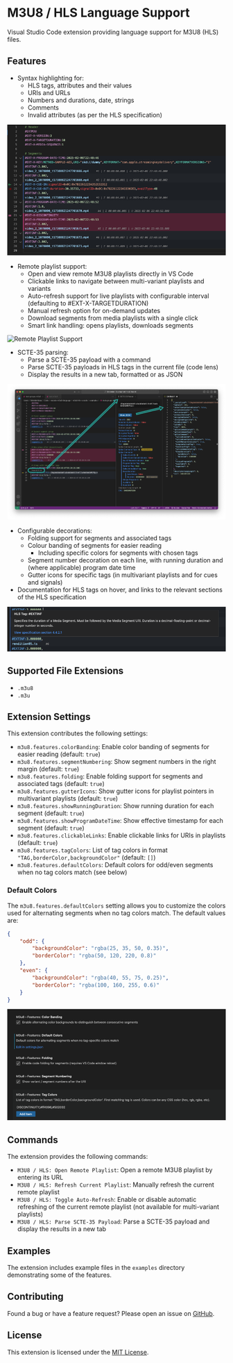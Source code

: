 # M3U8 / HLS Language Support

Visual Studio Code extension providing language support for M3U8 (HLS) files.

## Features

- Syntax highlighting for:
  - HLS tags, attributes and their values
  - URIs and URLs
  - Numbers and durations, date, strings
  - Comments
  - Invalid attributes (as per the HLS specification)

![Syntax Highlighting](https://raw.githubusercontent.com/wabiloo/vscode-m3u8-language/main/images/syntax-highlighting.png)

- Remote playlist support:
  - Open and view remote M3U8 playlists directly in VS Code
  - Clickable links to navigate between multi-variant playlists and variants
  - Auto-refresh support for live playlists with configurable interval (defaulting to #EXT-X-TARGETDURATION)
  - Manual refresh option for on-demand updates
  - Download segments from media playlists with a single click
  - Smart link handling: opens playlists, downloads segments

![Remote Playlist Support](https://raw.githubusercontent.com/wabiloo/vscode-m3u8-language/main/images/remote.gif)

- SCTE-35 parsing:
  - Parse a SCTE-35 payload with a command
  - Parse SCTE-35 payloads in HLS tags in the current file (code lens)
  - Display the results in a new tab, formatted or as JSON  

![SCTE-35 Parsing](https://raw.githubusercontent.com/wabiloo/vscode-m3u8-language/main/images/scte35.png)

- Configurable decorations:
  - Folding support for segments and associated tags
  - Colour banding of segments for easier reading
    - Including specific colors for segments with chosen tags
  - Segment number decoration on each line, with running duration and (where applicable) program date time
  - Gutter icons for specific tags (in multivariant playlists and for cues and signals)
- Documentation for HLS tags on hover, and links to the relevant sections of the HLS specification 

![Tag Documentation](https://raw.githubusercontent.com/wabiloo/vscode-m3u8-language/main/images/tag-documentation.png)

## Supported File Extensions

- `.m3u8`
- `.m3u`

## Extension Settings

This extension contributes the following settings:

* `m3u8.features.colorBanding`: Enable color banding of segments for easier reading (default: `true`)
* `m3u8.features.segmentNumbering`: Show segment numbers in the right margin (default: `true`)
* `m3u8.features.folding`: Enable folding support for segments and associated tags (default: `true`)
* `m3u8.features.gutterIcons`: Show gutter icons for playlist pointers in multivariant playlists (default: `true`)
* `m3u8.features.showRunningDuration`: Show running duration for each segment (default: `true`)
* `m3u8.features.showProgramDateTime`: Show effective timestamp for each segment (default: `true`)
* `m3u8.features.clickableLinks`: Enable clickable links for URIs in playlists (default: `true`)
* `m3u8.features.tagColors`: List of tag colors in format `"TAG,borderColor,backgroundColor"` (default: `[]`)
* `m3u8.features.defaultColors`: Default colors for odd/even segments when no tag colors match (see below)

### Default Colors

The `m3u8.features.defaultColors` setting allows you to customize the colors used for alternating segments when no tag colors match. The default values are:

```json
{
    "odd": {
        "backgroundColor": "rgba(25, 35, 50, 0.35)",
        "borderColor": "rgba(50, 120, 220, 0.8)"
    },
    "even": {
        "backgroundColor": "rgba(40, 55, 75, 0.25)",
        "borderColor": "rgba(100, 160, 255, 0.6)"
    }
}
```

![Settings](https://raw.githubusercontent.com/wabiloo/vscode-m3u8-language/main/images/settings.png)

## Commands

The extension provides the following commands:

* `M3U8 / HLS: Open Remote Playlist`: Open a remote M3U8 playlist by entering its URL
* `M3U8 / HLS: Refresh Current Playlist`: Manually refresh the current remote playlist
* `M3U8 / HLS: Toggle Auto-Refresh`: Enable or disable automatic refreshing of the current remote playlist (not available for multi-variant playlists)
* `M3U8 / HLS: Parse SCTE-35 Payload`: Parse a SCTE-35 payload and display the results in a new tab

## Examples

The extension includes example files in the `examples` directory demonstrating some of the features.

## Contributing

Found a bug or have a feature request? Please open an issue on [GitHub](https://github.com/wabiloo/vscode-m3u8-language).

## License

This extension is licensed under the [MIT License](LICENSE).
